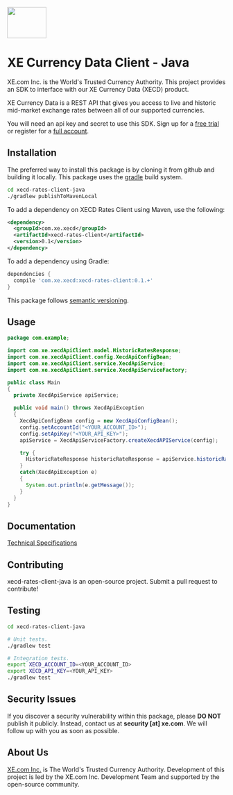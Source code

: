 <p align="">
    <a href="http://www.xe.com" target="_blank">
        <img src="https://upload.wikimedia.org/wikipedia/en/5/55/XE_Corporation_logo.png" width="90" height="72"/>
    </a>
</p>

# XE Currency Data Client - Java

XE.com Inc. is the World's Trusted Currency Authority. This project provides an SDK to interface with our XE Currency Data (XECD) product.

XE Currency Data is a REST API that gives you access to live and historic mid-market exchange rates between all of our supported currencies. 

You will need an api key and secret to use this SDK. Sign up for a [free trial][5] or register for a [full account][6].

## Installation

The preferred way to install this package is by cloning it from github and building it locally. This package uses the [gradle][4] build system.

```bash
cd xecd-rates-client-java
./gradlew publishToMavenLocal
```

To add a dependency on XECD Rates Client using Maven, use the following:

```xml
<dependency>
  <groupId>com.xe.xecd</groupId>
  <artifactId>xecd-rates-client</artifactId>
  <version>0.1</version>
</dependency>
```

To add a dependency using Gradle:

```groovy
dependencies {
  compile 'com.xe.xecd:xecd-rates-client:0.1.+'
}
```

This package follows [semantic versioning][3].

## Usage

```java
package com.example;

import com.xe.xecdApiClient.model.HistoricRatesResponse;
import com.xe.xecdApiClient.config.XecdApiConfigBean;
import com.xe.xecdApiClient.service.XecdApiService;
import com.xe.xecdApiClient.service.XecdApiServiceFactory;

public class Main
{
  private XecdApiService apiService;

  public void main() throws XecdApiException
  {
    XecdApiConfigBean config = new XecdApiConfigBean();
    config.setAccountId("<YOUR_ACCOUNT_ID>");
    config.setApiKey("<YOUR_API_KEY>");
    apiService = XecdApiServiceFactory.createXecdAPIService(config);

    try {
      HistoricRateResponse historicRateResponse = apiService.historicRate("CAD", "USD,GBP", "2017-09-14", null, 1.00, false, false);
    }
    catch(XecdApiException e)
    {
      System.out.println(e.getMessage());
    }
  }
}
```

## Documentation

[Technical Specifications][2]

## Contributing

xecd-rates-client-java is an open-source project. Submit a pull request to contribute!

## Testing

```bash
cd xecd-rates-client-java

# Unit tests.
./gradlew test

# Integration tests.
export XECD_ACCOUNT_ID=<YOUR_ACCOUNT_ID>
export XECD_API_KEY=<YOUR_API_KEY>
./gradlew test
```

## Security Issues

If you discover a security vulnerability within this package, please **DO NOT** publish it publicly. Instead, contact us at **security [at] xe.com**. We will follow up with you as soon as possible.

## About Us

[XE.com Inc.][1] is The World's Trusted Currency Authority. Development of this project is led by the XE.com Inc. Development Team and supported by the open-source community.

[1]: http://www.xe.com
[2]: http://www.xe.com/xecurrencydata/XE_Currency_Data_API_Specifications.pdf
[3]: http://semver.org/
[4]: https://gradle.org/
[5]: https://xecd.xe.com/account/signup.php?freetrial
[6]: http://www.xe.com/xecurrencydata/
